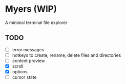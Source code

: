 # Myers (WIP)

A minimal terminal file explorer

## TODO

- [ ] error messages
- [ ] hotkeys to create, rename, delete files and directories
- [ ] content preview
- [x] scroll
- [x] options
- [ ] cursor state
